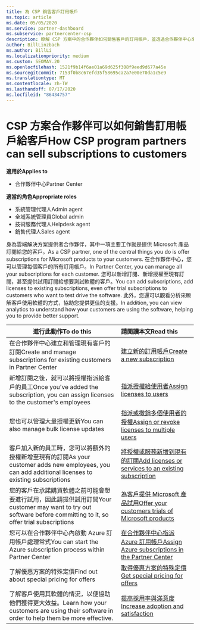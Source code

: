 ```yaml
---
title: 為 CSP 銷售客戶訂用帳戶
ms.topic: article
ms.date: 05/05/2020
ms.service: partner-dashboard
ms.subservice: partnercenter-csp
description: 瞭解 CSP 方案中的合作夥伴如何銷售客戶的訂用帳戶，並透過合作夥伴中心來管理。
author: BillLinzbach
ms.author: BillLi
ms.localizationpriority: medium
ms.custom: SEOMAY.20
ms.openlocfilehash: 1521f9b14f6ae01a69d625f308f9eed9d677a45e
ms.sourcegitcommit: 7153f0b8c67efd35f58695ca2a7e00e70da1c5e9
ms.translationtype: MT
ms.contentlocale: zh-TW
ms.lasthandoff: 07/17/2020
ms.locfileid: "86434757"
---
```

# <a name="how-csp-program-partners-can-sell-subscriptions-to-customers"></a><span data-ttu-id="5c429-103">CSP 方案合作夥伴可以如何銷售訂用帳戶給客戶</span><span class="sxs-lookup"><span data-stu-id="5c429-103">How CSP program partners can sell subscriptions to customers</span></span>

<span data-ttu-id="5c429-104">**適用於**</span><span class="sxs-lookup"><span data-stu-id="5c429-104">**Applies to**</span></span>

-  <span data-ttu-id="5c429-105">合作夥伴中心</span><span class="sxs-lookup"><span data-stu-id="5c429-105">Partner Center</span></span>

<span data-ttu-id="5c429-106">**適當的角色**</span><span class="sxs-lookup"><span data-stu-id="5c429-106">**Appropriate roles**</span></span>

- <span data-ttu-id="5c429-107">系統管理代理人</span><span class="sxs-lookup"><span data-stu-id="5c429-107">Admin agent</span></span>
- <span data-ttu-id="5c429-108">全域系統管理員</span><span class="sxs-lookup"><span data-stu-id="5c429-108">Global admin</span></span>
- <span data-ttu-id="5c429-109">技術服務代理人</span><span class="sxs-lookup"><span data-stu-id="5c429-109">Helpdesk agent</span></span>
- <span data-ttu-id="5c429-110">銷售代理人</span><span class="sxs-lookup"><span data-stu-id="5c429-110">Sales agent</span></span>

<span data-ttu-id="5c429-111">身為雲端解決方案提供者合作夥伴，其中一項主要工作就是提供 Microsoft 產品訂閱給您的客戶。</span><span class="sxs-lookup"><span data-stu-id="5c429-111">As a CSP partner, one of the central things you do is offer subscriptions for Microsoft products to your customers.</span></span> <span data-ttu-id="5c429-112">在合作夥伴中心，您可以管理每個客戶的所有訂用帳戶。</span><span class="sxs-lookup"><span data-stu-id="5c429-112">In Partner Center, you can manage all your subscriptions for each customer.</span></span> <span data-ttu-id="5c429-113">您可以新增訂閱、新增授權至現有訂閱，甚至提供試用訂閱給想要測試軟體的客戶。</span><span class="sxs-lookup"><span data-stu-id="5c429-113">You can add subscriptions, add licenses to existing subscriptions, even offer trial subscriptions to customers who want to test drive the software.</span></span> <span data-ttu-id="5c429-114">此外，您還可以觀看分析來瞭解客戶使用軟體的方式，協助您提供更佳的支援。</span><span class="sxs-lookup"><span data-stu-id="5c429-114">In addition, you can view analytics to understand how your customers are using the software, helping you to provide better support.</span></span>

|<span data-ttu-id="5c429-115">**進行此動作**</span><span class="sxs-lookup"><span data-stu-id="5c429-115">**To do this**</span></span>   |<span data-ttu-id="5c429-116">**請閱讀本文**</span><span class="sxs-lookup"><span data-stu-id="5c429-116">**Read this**</span></span>   |
|----------------------|:----------------------|
|<span data-ttu-id="5c429-117">在合作夥伴中心建立和管理現有客戶的訂閱</span><span class="sxs-lookup"><span data-stu-id="5c429-117">Create and manage subscriptions for existing customers in Partner Center</span></span>|[<span data-ttu-id="5c429-118">建立新的訂用帳戶</span><span class="sxs-lookup"><span data-stu-id="5c429-118">Create a new subscription</span></span>](create-a-new-subscription.md)|
|<span data-ttu-id="5c429-119">新增訂閱之後，就可以將授權指派給客戶的員工</span><span class="sxs-lookup"><span data-stu-id="5c429-119">Once you've added the subscription, you can assign licenses to the customer's employees</span></span>  |[<span data-ttu-id="5c429-120">指派授權給使用者</span><span class="sxs-lookup"><span data-stu-id="5c429-120">Assign licenses to users</span></span>](assign-licenses-to-users.md)|
|<span data-ttu-id="5c429-121">您也可以管理大量授權更新</span><span class="sxs-lookup"><span data-stu-id="5c429-121">You can also manage bulk license updates</span></span>   |[<span data-ttu-id="5c429-122">指派或撤銷多個使用者的授權</span><span class="sxs-lookup"><span data-stu-id="5c429-122">Assign or revoke licenses to multiple users</span></span>](bulk-license-provisioning-for-multiple-users.md)|
|<span data-ttu-id="5c429-123">客戶加入新的員工時，您可以將額外的授權新增至現有的訂閱</span><span class="sxs-lookup"><span data-stu-id="5c429-123">As your customer adds new employees, you can add additional licenses to existing subscriptions</span></span>   |[<span data-ttu-id="5c429-124">將授權或服務新增到現有的訂閱</span><span class="sxs-lookup"><span data-stu-id="5c429-124">Add licenses or services to an existing subscription</span></span>](add-licenses-or-services-to-an-existing-subscription.md)|
|<span data-ttu-id="5c429-125">您的客戶在承諾購買軟體之前可能會想要進行試用，因此請提供試用訂閱</span><span class="sxs-lookup"><span data-stu-id="5c429-125">Your customer may want to try out software before committing to it, so offer trial subscriptions</span></span>    |[<span data-ttu-id="5c429-126">為客戶提供 Microsoft 產品試用</span><span class="sxs-lookup"><span data-stu-id="5c429-126">Offer your customers trials of Microsoft products</span></span>](offer-your-customers-trials-of-microsoft-products.md)|
|<span data-ttu-id="5c429-127">您可以在合作夥伴中心內啟動 Azure 訂用帳戶處理常式</span><span class="sxs-lookup"><span data-stu-id="5c429-127">You can start the Azure subscription process within Partner Center</span></span>   |[<span data-ttu-id="5c429-128">在合作夥伴中心指派 Azure 訂用帳戶</span><span class="sxs-lookup"><span data-stu-id="5c429-128">Assign Azure subscriptions in the Partner Center</span></span>](assign-azure-subscriptions.md)|
|<span data-ttu-id="5c429-129">了解優惠方案的特殊定價</span><span class="sxs-lookup"><span data-stu-id="5c429-129">Find out about special pricing for offers</span></span>   |[<span data-ttu-id="5c429-130">取得優惠方案的特殊定價</span><span class="sxs-lookup"><span data-stu-id="5c429-130">Get special pricing for offers</span></span>](get-special-pricing-for-offers.md)|
|<span data-ttu-id="5c429-131">了解客戶使用其軟體的情況，以便協助他們獲得更大效益。</span><span class="sxs-lookup"><span data-stu-id="5c429-131">Learn how your customers are using their software in order to help them be more effective.</span></span>   | [<span data-ttu-id="5c429-132">提高採用率與滿意度</span><span class="sxs-lookup"><span data-stu-id="5c429-132">Increase adoption and satisfaction</span></span>](increasing-adoption-and-satisfaction.md)   |
